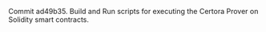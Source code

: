 Commit ad49b35.                    Build and Run scripts for executing the Certora Prover on Solidity smart contracts.